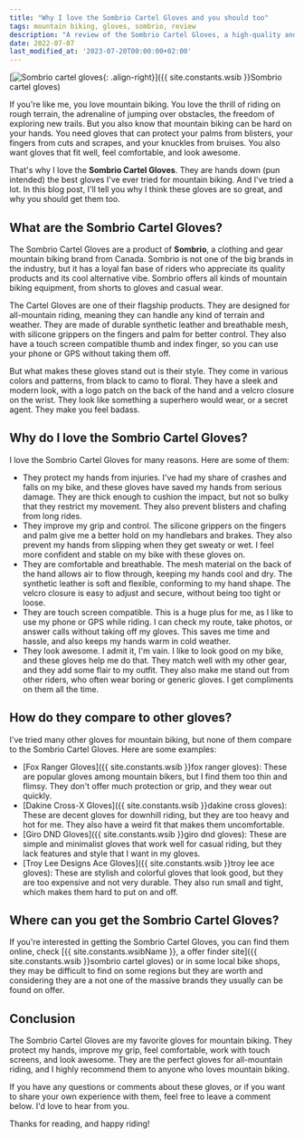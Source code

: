 ```yaml
---
title: "Why I love the Sombrio Cartel Gloves and you should too"
tags: mountain biking, gloves, sombrio, review
description: "A review of the Sombrio Cartel Gloves, a high-quality and cool alternative for mountain bikers who want to protect their hands and look good."
date: 2022-07-07
last_modified_at: '2023-07-20T00:00:00+02:00'
---
```


[![Sombrio cartel gloves](https://i.imgur.com/Lqgv6Pzm.png){: .align-right}]({{ site.constants.wsib }}Sombrio cartel gloves)

If you're like me, you love mountain biking. You love the thrill of riding on rough terrain, the adrenaline of jumping over obstacles, the freedom of exploring new trails. But you also know that mountain biking can be hard on your hands. You need gloves that can protect your palms from blisters, your fingers from cuts and scrapes, and your knuckles from bruises. You also want gloves that fit well, feel comfortable, and look awesome.

That's why I love the **Sombrio Cartel Gloves**. They are hands down (pun intended) the best gloves I've ever tried for mountain biking. And I've tried a lot. In this blog post, I'll tell you why I think these gloves are so great, and why you should get them too.

## What are the Sombrio Cartel Gloves?

The Sombrio Cartel Gloves are a product of **Sombrio**, a clothing and gear mountain biking brand from Canada. Sombrio is not one of the big brands in the industry, but it has a loyal fan base of riders who appreciate its quality products and its cool alternative vibe. Sombrio offers all kinds of mountain biking equipment, from shorts to gloves and casual wear.

The Cartel Gloves are one of their flagship products. They are designed for all-mountain riding, meaning they can handle any kind of terrain and weather. They are made of durable synthetic leather and breathable mesh, with silicone grippers on the fingers and palm for better control. They also have a touch screen compatible thumb and index finger, so you can use your phone or GPS without taking them off.

But what makes these gloves stand out is their style. They come in various colors and patterns, from black to camo to floral. They have a sleek and modern look, with a logo patch on the back of the hand and a velcro closure on the wrist. They look like something a superhero would wear, or a secret agent. They make you feel badass.

## Why do I love the Sombrio Cartel Gloves?

I love the Sombrio Cartel Gloves for many reasons. Here are some of them:

- They protect my hands from injuries. I've had my share of crashes and falls on my bike, and these gloves have saved my hands from serious damage. They are thick enough to cushion the impact, but not so bulky that they restrict my movement. They also prevent blisters and chafing from long rides.
- They improve my grip and control. The silicone grippers on the fingers and palm give me a better hold on my handlebars and brakes. They also prevent my hands from slipping when they get sweaty or wet. I feel more confident and stable on my bike with these gloves on.
- They are comfortable and breathable. The mesh material on the back of the hand allows air to flow through, keeping my hands cool and dry. The synthetic leather is soft and flexible, conforming to my hand shape. The velcro closure is easy to adjust and secure, without being too tight or loose.
- They are touch screen compatible. This is a huge plus for me, as I like to use my phone or GPS while riding. I can check my route, take photos, or answer calls without taking off my gloves. This saves me time and hassle, and also keeps my hands warm in cold weather.
- They look awesome. I admit it, I'm vain. I like to look good on my bike, and these gloves help me do that. They match well with my other gear, and they add some flair to my outfit. They also make me stand out from other riders, who often wear boring or generic gloves. I get compliments on them all the time.

## How do they compare to other gloves?

I've tried many other gloves for mountain biking, but none of them compare to the Sombrio Cartel Gloves. Here are some examples:

- [Fox Ranger Gloves]({{ site.constants.wsib }}fox ranger gloves): These are popular gloves among mountain bikers, but I find them too thin and flimsy. They don't offer much protection or grip, and they wear out quickly.
- [Dakine Cross-X Gloves]({{ site.constants.wsib }}dakine cross gloves): These are decent gloves for downhill riding, but they are too heavy and hot for me. They also have a weird fit that makes them uncomfortable.
- [Giro DND Gloves]({{ site.constants.wsib }}giro dnd gloves): These are simple and minimalist gloves that work well for casual riding, but they lack features and style that I want in my gloves.
- [Troy Lee Designs Ace Gloves]({{ site.constants.wsib }}troy lee ace gloves): These are stylish and colorful gloves that look good, but they are too expensive and not very durable. They also run small and tight, which makes them hard to put on and off.

## Where can you get the Sombrio Cartel Gloves?

If you're interested in getting the Sombrio Cartel Gloves, you can find them online, check [{{ site.constants.wsibName }}, a offer finder site]({{ site.constants.wsib }}sombrio cartel gloves) or in some local bike shops, they may be difficult to find on some regions but they are worth and considering they are a not one of the massive brands they usually can be found on offer.

## Conclusion

The Sombrio Cartel Gloves are my favorite gloves for mountain biking. They protect my hands, improve my grip, feel comfortable, work with touch screens, and look awesome. They are the perfect gloves for all-mountain riding, and I highly recommend them to anyone who loves mountain biking.

If you have any questions or comments about these gloves, or if you want to share your own experience with them, feel free to leave a comment below. I'd love to hear from you.

Thanks for reading, and happy riding!
